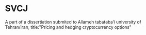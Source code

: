 # SVCJ
A part of a dissertiation submited to Allameh tabataba'i university of Tehran/Iran; title:"Pricing and hedging cryptocurrency options"
